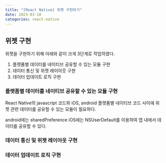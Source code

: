 ```yaml
---
title: "[React Native] 위젯 구현하기"
date: 2023-03-10
categories: react-native
---
```


## 위젯 구현

위젯을 구현하기 위해 아래와 같이 크게 3단계로 작업하였다.

1. 플랫폼별 데이터를 네이티브 공유할 수 있는 모듈 구현
2. 데이터 통신 및 위젯 레이아웃 구현
3. 데이터 업데이트 로직 구현

### 플랫폼별 데이터를 네이티브 공유할 수 있는 모듈 구현

React Native의 javascript 코드와 iOS, android 플랫폼별 네이티브 코드 사이에 위젯 관련 데이터를 공유할 수 있는 모듈이 필요하다.

android에는 sharedPreference iOS에는 NSUserDefault를 이용하여 앱 내에서 데이터를 공유할 수 있다.

### 데이터 통신 및 위젯 레이아웃 구현

### 데이터 업데이트 로직 구현
